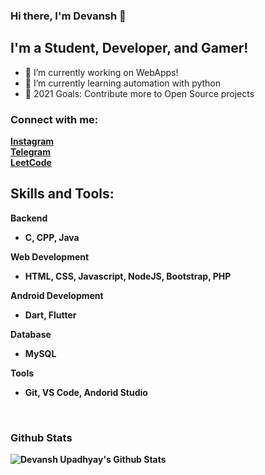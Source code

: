 ### Hi there, I'm Devansh  👋
##  I'm a Student, Developer, and Gamer!

- 🔭 I’m currently working on WebApps!
- 🌱 I’m currently learning automation with python
- 🥅 2021 Goals: Contribute more to Open Source projects


### Connect with me:
  
  <b><a href="https://www.instagram.com/devansh.xd/">Instagram</a><b><br>
  <b><a href="https://t.me/Dev_024">Telegram</a><b><br>
  <b><a href="https://leetcode.com/devansh_u112/">LeetCode</a><b>



## Skills and Tools:
<b>Backend<b>
   * C, CPP, Java
  
<b>Web Development<b>
   * HTML, CSS, Javascript, NodeJS, Bootstrap, PHP

<b>Android Development<b>
   * Dart, Flutter

 <b>Database<b>
   * MySQL
   
 <b>Tools<b>
   * Git, VS Code, Andorid  Studio
<br />


### Github Stats

<img alt="Devansh Upadhyay's Github Stats" src="https://github-readme-stats.vercel.app/api?username=DevanshUpadhyay26&show_icons=true&title_color=fff&icon_color=79ff97&text_color=9f9f9f&bg_color=151515&count_private=true" />
